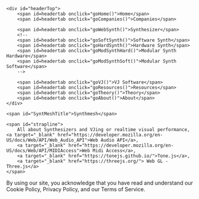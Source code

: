 <body onload="load()">

<!--
<span id="ad0">
<iframe style="width:120px;height:240px;" marginwidth="0" marginheight="0" scrolling="no" frameborder="0" src="//ws-na.amazon-adsystem.com/widgets/q?ServiceVersion=20070822&OneJS=1&Operation=GetAdHtml&MarketPlace=US&source=ac&ref=qf_sp_asin_til&ad_type=product_link&tracking_id=synthmesh-20&marketplace=amazon&region=US&placement=B005HF2HFE&asins=B005HF2HFE&linkId=d07377df48b0ea77c6a289cf21c26a28&show_border=false&link_opens_in_new_window=false&price_color=333333&title_color=0066c0&bg_color=ffffff">
    </iframe>
    &nbsp;
 <iframe style="width:120px;height:240px;" marginwidth="0" marginheight="0" scrolling="no" frameborder="0" src="//ws-na.amazon-adsystem.com/widgets/q?ServiceVersion=20070822&OneJS=1&Operation=GetAdHtml&MarketPlace=US&source=ac&ref=qf_sp_asin_til&ad_type=product_link&tracking_id=synthmesh-20&marketplace=amazon&region=US&placement=1932595090&asins=1932595090&linkId=54d03431d994f799b553f0682f5faf89&show_border=false&link_opens_in_new_window=false&price_color=333333&title_color=0066c0&bg_color=ffffff">
    </iframe>
</span>

<span id="ad1">
      <a target="_blank" href="https://www.amazon.com/gp/product/B01N8ZRV3V/ref=as_li_tl?ie=UTF8&camp=1789&creative=9325&creativeASIN=B01N8ZRV3V&linkCode=as2&tag=synthmesh-20&linkId=aee8fec9c8ff33181323b47e1977f089"><img border="0" src="//ws-na.amazon-adsystem.com/widgets/q?_encoding=UTF8&MarketPlace=US&ASIN=B01N8ZRV3V&ServiceVersion=20070822&ID=AsinImage&WS=1&Format=_SL250_&tag=synthmesh-20" /></a><img src="//ir-na.amazon-adsystem.com/e/ir?t=synthmesh-20&l=am2&o=1&a=B01N8ZRV3V" width="1" height="1" border="0" alt="" style="border:none !important; margin:0px !important;" />

<br/>

<iframe style="width:120px;height:240px;" marginwidth="0" marginheight="0" scrolling="no" frameborder="0" src="//ws-na.amazon-adsystem.com/widgets/q?ServiceVersion=20070822&OneJS=1&Operation=GetAdHtml&MarketPlace=US&source=ac&ref=qf_sp_asin_til&ad_type=product_link&tracking_id=synthmesh-20&marketplace=amazon&region=US&placement=B01IFFC2YI&asins=B01IFFC2YI&linkId=339eb3cc85bd92efe666862eae97f2f3&show_border=false&link_opens_in_new_window=false&price_color=333333&title_color=0066c0&bg_color=ffffff">
    </iframe>
    &nbsp;
    <iframe style="width:120px;height:240px;" marginwidth="0" marginheight="0" scrolling="no" frameborder="0" src="//ws-na.amazon-adsystem.com/widgets/q?ServiceVersion=20070822&OneJS=1&Operation=GetAdHtml&MarketPlace=US&source=ac&ref=qf_sp_asin_til&ad_type=product_link&tracking_id=synthmesh-20&marketplace=amazon&region=US&placement=B00I88HPUO&asins=B00I88HPUO&linkId=717a07f7ade5c681d90ec831b3fb83d0&show_border=false&link_opens_in_new_window=false&price_color=333333&title_color=0066c0&bg_color=ffffff">
    </iframe>
</span>
-->
    <div id="headerTop">
    	<span id=headertab onclick="goHome()">Home</span>  
    	<span id=headertab onclick="goCompanies()">Companies</span> 
    	
    	<span id=headertab onclick="goWebSynth()">Synthesizer</span>  
    	<!--
    	<span id=headertab onclick="goSoftSynth()">Software Synth</span>  
    	<span id=headertab onclick="goHardSynth()">Hardware Synth</span> 
    	<span id=headertab onclick="goModSynthHard()">Modular Synth Hardware</span> 
    	<span id=headertab onclick="goModSynthSoft()">Modular Synth Software</span> 
    	-->
    	
    	<span id=headertab onclick="goVJ()">VJ Software</span>
    	<span id=headertab onclick="goResources()">Resources</span>
    	<span id=headertab onclick="goTheory()">Theory</span> 
    	<span id=headertab onclick="goAbout()">About</span>   
    </div>
    
    <span id="SyntMeshTitle">Synthmesh</span>

    <span id="strapline">
    	All about Synthesizers and VJing or realtime visual performance, <a target="_blank" href="https://developer.mozilla.org/en-US/docs/Web/API/Web_Audio_API">Web Audio API</a>,  
    	<a target="_blank" href="https://developer.mozilla.org/en-US/docs/Web/API/MIDIAccess">Web Midi Access</a>,
    	<a target="_blank" href="https://tonejs.github.io/">Tone.js</a>, 
    	<a target="_blank" href="https://threejs.org/"> Web GL - Three.js</a>
    </span>


<div id="content"></div>


<div id="footerBottom">By using our site, you acknowledge that you have read and understand our Cookie Policy, Privacy Policy, and our Terms of Service.</div>
</body>

